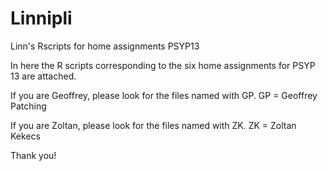 # Linnipli
Linn's Rscripts for home assignments PSYP13

In here the R scripts corresponding to the six home assignments for PSYP 13 are attached. 

If you are Geoffrey, please look for the files named with GP. 
GP = Geoffrey Patching

If you are Zoltan, please look for the files named with ZK.
ZK = Zoltan Kekecs 

Thank you!
